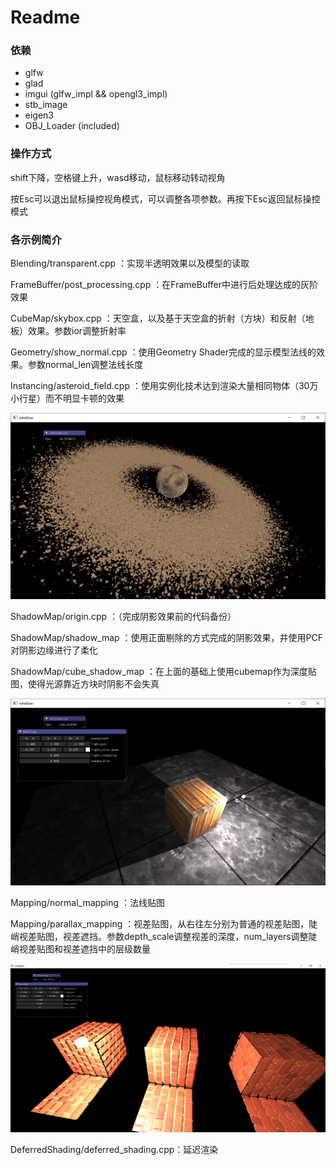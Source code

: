 # Readme

### 依赖

- glfw
- glad
- imgui (glfw_impl && opengl3_impl)
- stb_image
- eigen3
- OBJ_Loader (included)



### 操作方式

shift下降，空格键上升，wasd移动，鼠标移动转动视角

按Esc可以退出鼠标操控视角模式，可以调整各项参数。再按下Esc返回鼠标操控模式



### 各示例简介

Blending/transparent.cpp ：实现半透明效果以及模型的读取

FrameBuffer/post_processing.cpp ：在FrameBuffer中进行后处理达成的灰阶效果

CubeMap/skybox.cpp ：天空盒，以及基于天空盒的折射（方块）和反射（地板）效果。参数ior调整折射率

Geometry/show_normal.cpp ：使用Geometry Shader完成的显示模型法线的效果。参数normal_len调整法线长度

Instancing/asteroid_field.cpp ：使用实例化技术达到渲染大量相同物体（30万小行星）而不明显卡顿的效果

![image-20220303125350705](https://raw.githubusercontent.com/zsybh1/ImageBed/master/img/20220303125402.png)

ShadowMap/origin.cpp ：（完成阴影效果前的代码备份）

ShadowMap/shadow_map ：使用正面剔除的方式完成的阴影效果，并使用PCF对阴影边缘进行了柔化

ShadowMap/cube_shadow_map ：在上面的基础上使用cubemap作为深度贴图，使得光源靠近方块时阴影不会失真

![image-20220303125517545](https://raw.githubusercontent.com/zsybh1/ImageBed/master/img/20220303125538.png)

Mapping/normal_mapping ：法线贴图

Mapping/parallax_mapping ：视差贴图，从右往左分别为普通的视差贴图，陡峭视差贴图，视差遮挡。参数depth_scale调整视差的深度，num_layers调整陡峭视差贴图和视差遮挡中的层级数量

![image-20220303125828681](https://raw.githubusercontent.com/zsybh1/ImageBed/master/img/20220303125831.png)

DeferredShading/deferred_shading.cpp：延迟渲染
